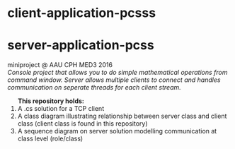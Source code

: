 # client-application-pcsss
# server-application-pcss 
miniproject @ AAU CPH MED3 2016
<br /><em>Console project that allows you to do simple mathematical operations from command window. Server allows multiple clients to connect and handles communication on seperate threads for each client stream. </em>

<ol><strong>This repository holds:</strong>
<li> A .cs solution for a TCP client</li>
<li> A class diagram illustrating relationship between server class and client class (client class is found in this repository) </li>
<li> A sequence diagram on server solution modelling communication at class level (role/class)</li>
</ol>
